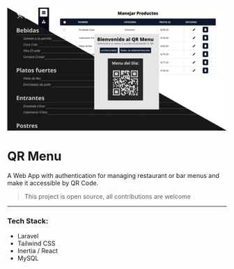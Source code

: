 ![App Preview](/public/images/preview.png)

# QR Menu

A Web App with authentication for managing restaurant or bar menus and make it accessible by QR Code.

> This project is open source, all contributions are welcome
---
### **Tech Stack:**
- Laravel
- Tailwind CSS
- Inertia / React
- MySQL